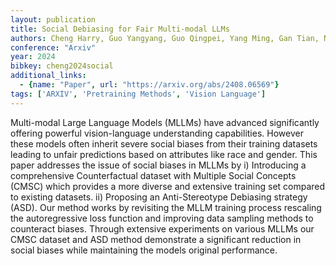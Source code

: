 ```yaml
---
layout: publication
title: Social Debiasing for Fair Multi-modal LLMs
authors: Cheng Harry, Guo Yangyang, Guo Qingpei, Yang Ming, Gan Tian, Nie Liqiang
conference: "Arxiv"
year: 2024
bibkey: cheng2024social
additional_links:
  - {name: "Paper", url: "https://arxiv.org/abs/2408.06569"}
tags: ['ARXIV', 'Pretraining Methods', 'Vision Language']
---
```

Multi-modal Large Language Models (MLLMs) have advanced significantly offering powerful vision-language understanding capabilities. However these models often inherit severe social biases from their training datasets leading to unfair predictions based on attributes like race and gender. This paper addresses the issue of social biases in MLLMs by i) Introducing a comprehensive Counterfactual dataset with Multiple Social Concepts (CMSC) which provides a more diverse and extensive training set compared to existing datasets. ii) Proposing an Anti-Stereotype Debiasing strategy (ASD). Our method works by revisiting the MLLM training process rescaling the autoregressive loss function and improving data sampling methods to counteract biases. Through extensive experiments on various MLLMs our CMSC dataset and ASD method demonstrate a significant reduction in social biases while maintaining the models original performance.
